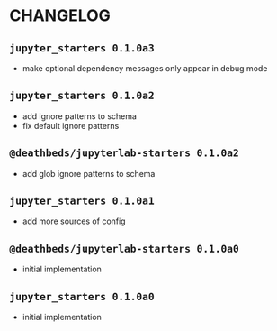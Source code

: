 # CHANGELOG

## `jupyter_starters 0.1.0a3`

- make optional dependency messages only appear in debug mode

## `jupyter_starters 0.1.0a2`

- add ignore patterns to schema
- fix default ignore patterns

## `@deathbeds/jupyterlab-starters 0.1.0a2`

- add glob ignore patterns to schema

## `jupyter_starters 0.1.0a1`

- add more sources of config

## `@deathbeds/jupyterlab-starters 0.1.0a0`

- initial implementation

## `jupyter_starters 0.1.0a0`

- initial implementation
